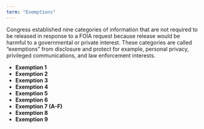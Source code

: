 ```yaml
---
term: "Exemptions"
---
```


Congress established nine categories of information that are not required to be released in response to a FOIA request because release would be harmful to a governmental or private interest. These categories are called “exemptions” from disclosure and protect for example, personal privacy, privileged communications, and law enforcement interests.
<ul>
<li>
<strong><span data-term="exemption 1">Exemption 1</span></strong>
</li>
<li>
<strong><span data-term="exemption 2">Exemption 2</span></strong>
</li>
<li>
<strong><span data-term="exemption 3">Exemption 3</span></strong>
</li>
<li>
<strong><span data-term="exemption 4">Exemption 4</span></strong>
</li>
<li>
<strong><span data-term="exemption 5">Exemption 5</span></strong>
</li>
<li>
<strong><span data-term="exemption 6">Exemption 6</span></strong>
</li>
<li>
<strong><span data-term="exemption 7 (A-F)">Exemption 7 (A-F)</span></strong>
</li>
<li>
<strong><span data-term="exemption 8">Exemption 8</span></strong>
</li>
<li>
<strong><span data-term="exemption 9">Exemption 9</span></strong>
</li>
</ul>
